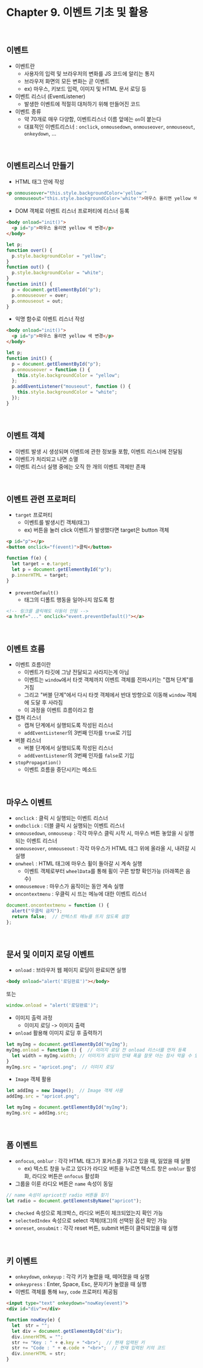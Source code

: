 # Chapter 9. 이벤트 기초 및 활용

<br>

## 이벤트
- 이벤트란
  + 사용자의 입력 및 브라우저의 변화를 JS 코드에 알리는 통지
  + 브라우저 화면의 모든 변화는 곧 이벤트
  + ex) 마우스, 키보드 입력, 이미지 및 HTML 문서 로딩 등
- 이벤트 리스너 (EventListener)
  + 발생한 이벤트에 적절히 대처하기 위해 만들어진 코드
- 이벤트 종류
  + 약 70개로 매우 다양함, 이벤트리스너 이름 앞에는 `on`이 붙는다
  + 대표적인 이벤트리스너 : `onclick`, `onmousedown`, `onmouseover`, `onmouseout`, `onkeydown`, ...
<br>

## 이벤트리스너 만들기
- HTML 태그 안에 작성
```html
<p onmouseover="this.style.backgroundColor='yellow'"
   onmouseout="this.style.backgroundColor='white'">마우스 올리면 yellow 색 변경</p>
```
- DOM 객체로 이벤트 리스너 프로퍼티에 리스너 등록
```html
<body onload="init()">
  <p id="p">마우스 올리면 yellow 색 변경</p>
</body>
```
```javascript
let p;
function over() {
  p.style.backgroundColor = "yellow";
}
function out() {
  p.style.backgroundColor = "white";
}
function init() {
  p = document.getElementById("p");
  p.onmouseover = over;
  p.onmouseout = out;
}
```
- 익명 함수로 이벤트 리스너 작성
```html
<body onload="init()">
  <p id="p">마우스 올리면 yellow 색 변경</p>
</body>
```
```javascript
let p;
function init() {
  p = document.getElementById("p");
  p.onmouseover = function () {
    this.style.backgroundColor = "yellow";
  };
  p.addEventListener("mouseout", function () {
    this.style.backgroundColor = "white";
  });
}
```

<br>

## 이벤트 객체
- 이벤트 발생 시 생성되며 이벤트에 관한 정보들 포함, 이벤트 리스너에 전달됨
- 이벤트가 처리되고 나면 소멸
- 이벤트 리스너 실행 중에는 오직 한 개의 이벤트 객체만 존재

<br>

## 이벤트 관련 프로퍼티
- `target` 프로퍼티
  + 이벤트를 발생시킨 객체(태그)
  + ex) 버튼을 눌러 click 이벤트가 발생했다면 target은 button 객체
```html
<p id="p"></p>
<button onclick="f(event)">클릭</button>
```
```javascript
function f(e) {
  let target = e.target;
  let p = document.getElementById("p");
  p.innerHTML = target;
}
```
- `preventDefault()`
  + 태그의 디폴트 행동을 일어나지 않도록 함
```html
<!-- 링크를 클릭해도 이동이 안됨 -->
<a href="..." onclick="event.preventDefault()"></a>
``` 

<br>

## 이벤트 흐름
- 이벤트 흐름이란
  + 이벤트가 타깃에 그냥 전달되고 사라지는게 아님
  + 이벤트는 `window`에서 타겟 객체까지 이벤트 객체를 전파시키는 "캡쳐 단계"를 거침
  + 그리고 "버블 단계"에서 다시 타겟 객체에서 반대 방향으로 이동해 `window` 객체에 도달 후 사라짐
  + 이 과정을 이벤트 흐름이라고 함
- 캡쳐 리스너
  + 캡쳐 단계에서 실행되도록 작성된 리스너
  + `addEventListener`의 3번째 인자를 `true`로 기입
- 버블 리스너
  + 버블 단계에서 실행되도록 작성된 리스너
  + `addEventListener`의 3번째 인자를 `false`로 기입
- `stopPropagation()`
  + 이벤트 흐름을 중단시키는 메소드
 
<br>

## 마우스 이벤트
- `onclick` : 클릭 시 실행되는 이벤트 리스너
- `ondbclick` : 더블 클릭 시 실행되는 이벤트 리스너
- `onmousedown`, `onmouseup` : 각각 마우스 클릭 시작 시, 마우스 버튼 놓았을 시 실행되는 이벤트 리스너
- `onmouseover`, `onmouseout` : 각각 마우스가 HTML 태그 위에 올라올 시, 내려갈 시 실행
- `onwheel` : HTML 태그에 마우스 휠이 돌아갈 시 계속 실행
  + 이벤트 객체로부터 `wheelData`를 통해 휠이 구른 방향 확인가능 (아래쪽은 음수)
- `onmousemove` : 마우스가 움직이는 동안 계속 실행
- `oncontextmenu` : 우클릭 시 뜨는 메뉴에 대한 이벤트 리스너
```javascript
document.oncontextmenu = function () {
  alert("우클릭 금지");
  return false;  // 컨텍스트 메뉴를 뜨지 않도록 설정
};
```

<br>

## 문서 및 이미지 로딩 이벤트
- `onload` : 브라우저 웹 페이지 로딩이 완료되면 실행
```html
<body onload="alert('로딩완료')"></body>
```
또는
```javascript
window.onload = "alert('로딩완료')";
```
- 이미지 출력 과정
  + 이미지 로딩 -> 이미지 출력
- `onload` 활용해 이미지 로딩 후 출력하기
```javascript
let myImg = document.getElementById("myImg");
myImg.onload = function () {  // 이미지 로딩 전 onload 리스너를 먼저 등록
  let width = myImg.width; // 이미지가 로딩이 안돼 폭을 잘못 아는 참사 막을 수 있음
}
myImg.src = "apricot.png";  // 이미지 로딩
```
- `Image` 객체 활용
```javascript
let addImg = new Image();  // Image 객체 사용
addImg.src = "apricot.png";

let myImg = document.getElementById("myImg");
myImg.src = addImg.src; 
```

<br>

## 폼 이벤트
- `onfocus`, `onblur` : 각각 HTML 태그가 포커스를 가지고 있을 때, 잃었을 때 실행
  + ex) 텍스트 창을 누르고 있다가 라디오 버튼을 누르면 텍스트 창은 `onblur` 활성화, 라디오 버튼은 `onfocus` 활성화
- 그룹을 이룬 라디오 버튼은 `name` 속성이 동일
```javascript
// name 속성이 apricot인 radio 버튼들 찾기
let radio = document.getElementsByName("apricot");
```
- `checked` 속성으로 체크박스, 라디오 버튼이 체크되었는지 확인 가능
- `selectedIndex` 속성으로 select 객체(태그)의 선택된 옵션 확인 가능
- `onreset`, `onsubmit` : 각각 reset 버튼, submit 버튼이 클릭되었을 때 실행 

<br>

## 키 이벤트
- `onkeydown`, `onkeyup` : 각각 키가 눌렸을 때, 떼어졌을 때 실행
- `onkeypress` : Enter, Space, Esc, 문자키가 눌렸을 때 실행
- 이벤트 객체를 통해 `key`, `code` 프로퍼티 제공됨
```html
<input type="text" onkeydown="nowKey(event)">
<div id="div"></div>
```
```javascript
function nowKey(e) {
  let  str = "";
  let div = document.getElementById("div");
  div.innerHTML = "";
  str += "Key : " + e.key + "<br>";  // 현재 입력된 키
  str += "Code : " + e.code + "<br>";  // 현재 입력된 키의 코드
  div.innerHTML = str;
}
```

